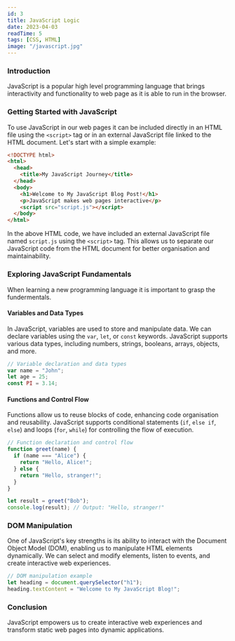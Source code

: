```yaml
---
id: 3
title: JavaScript Logic
date: 2023-04-03
readTime: 5
tags: [CSS, HTML]
image: "/javascript.jpg"
---
```


### Introduction

JavaScript is a popular high level programming language that brings interactivity and functionality to web page as it is able to run in the browser.

### Getting Started with JavaScript

To use JavaScript in our web pages it can be included directly in an HTML file using the `<script>` tag or in an external JavaScript file linked to the HTML document. Let&#39;s start with a simple example:

```HTML
<!DOCTYPE html>
<html>
  <head>
    <title>My JavaScript Journey</title>
  </head>
  <body>
    <h1>Welcome to My JavaScript Blog Post!</h1>
    <p>JavaScript makes web pages interactive</p>
    <script src="script.js"></script>
  </body>
</html>
```

In the above HTML code, we have included an external JavaScript file named `script.js` using the `<script>` tag. This allows us to separate our JavaScript code from the HTML document for better organisation and maintainability.

### Exploring JavaScript Fundamentals

When learning a new programming language it is important to grasp the fundermentals.

#### Variables and Data Types

In JavaScript, variables are used to store and manipulate data. We can declare variables using the `var`, `let`, or `const` keywords. JavaScript supports various data types, including numbers, strings, booleans, arrays, objects, and more.

```JavaScript
// Variable declaration and data types
var name = "John";
let age = 25;
const PI = 3.14;
```

#### Functions and Control Flow

Functions allow us to reuse blocks of code, enhancing code organisation and reusability. JavaScript supports conditional statements (`if`, `else if`, `else`) and loops (`for`, `while`) for controlling the flow of execution.

```JavaScript
// Function declaration and control flow
function greet(name) {
  if (name === "Alice") {
    return "Hello, Alice!";
  } else {
    return "Hello, stranger!";
  }
}

let result = greet("Bob");
console.log(result); // Output: "Hello, stranger!"
```

### DOM Manipulation

One of JavaScript's key strengths is its ability to interact with the Document Object Model (DOM), enabling us to manipulate HTML elements dynamically. We can select and modify elements, listen to events, and create interactive web experiences.

```JavaScript
// DOM manipulation example
let heading = document.querySelector("h1");
heading.textContent = "Welcome to My JavaScript Blog!";
```

### Conclusion

JavaScript empowers us to create interactive web experiences and transform static web pages into dynamic applications.
